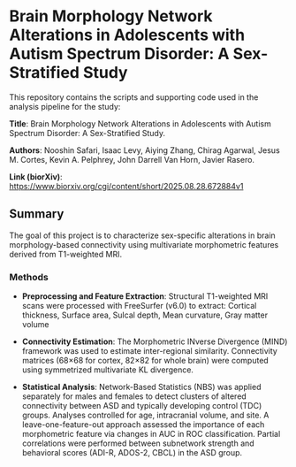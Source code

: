 # Brain Morphology Network Alterations in Adolescents with Autism Spectrum Disorder: A Sex-Stratified Study

This repository contains the scripts and supporting code used in the analysis pipeline for the study:

**Title**: Brain Morphology Network Alterations in Adolescents with Autism Spectrum Disorder: A Sex-Stratified Study. 

**Authors**: Nooshin Safari, Isaac Levy, Aiying Zhang, Chirag Agarwal, Jesus M. Cortes, Kevin A. Pelphrey, John Darrell Van Horn, Javier Rasero.

**Link (biorXiv)**: https://www.biorxiv.org/cgi/content/short/2025.08.28.672884v1


## Summary 

The goal of this project is to characterize sex-specific alterations in brain morphology-based connectivity using multivariate morphometric features derived from T1-weighted MRI.

### Methods

- **Preprocessing and Feature Extraction**: Structural T1-weighted MRI scans were processed with FreeSurfer (v6.0) to extract: Cortical thickness, Surface area, Sulcal depth, Mean curvature, Gray matter volume

- **Connectivity Estimation**: The Morphometric INverse Divergence (MIND) framework was used to estimate inter-regional similarity. Connectivity matrices (68×68 for cortex, 82×82 for whole brain) were computed using symmetrized multivariate KL divergence.

- **Statistical Analysis**: Network-Based Statistics (NBS) was applied separately for males and females to detect clusters of altered connectivity between ASD and typically developing control (TDC) groups. Analyses controlled for age, intracranial volume, and site. A leave-one-feature-out approach assessed the importance of each morphometric feature via changes in AUC in ROC classification. Partial correlations were performed between subnetwork strength and behavioral scores (ADI-R, ADOS-2, CBCL) in the ASD group.
